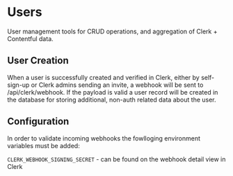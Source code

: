 # Users

User management tools for CRUD operations, and aggregation of Clerk + Contentful data.

## User Creation

When a user is successfully created and verified in Clerk, either by self-sign-up or Clerk admins sending an invite, a webhook will be sent to /api/clerk/webhook. If the payload is valid a user record will be created in the database for storing additional, non-auth related data about the user.

## Configuration

In order to validate incoming webhooks the fowlloging environment variables must be added:

`CLERK_WEBHOOK_SIGNING_SECRET` - can be found on the webhook detail view in Clerk
